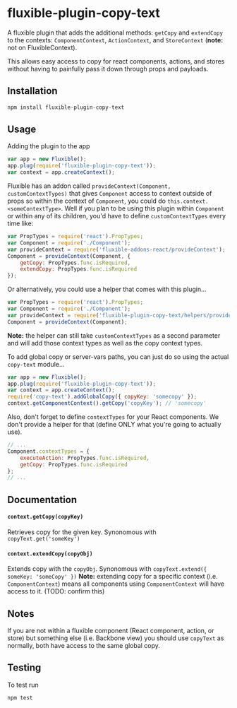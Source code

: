 # fluxible-plugin-copy-text

A fluxible plugin that adds the additional methods: `getCopy` and `extendCopy` to the contexts: `ComponentContext`, `ActionContext`, and `StoreContext` (**note:** not on FluxibleContext).

This allows easy access to copy for react components, actions, and stores without having to painfully pass it down through props and payloads.

## Installation
```javascript
npm install fluxible-plugin-copy-text
```

## Usage
Adding the plugin to the app
```javascript
var app = new Fluxible();
app.plug(require('fluxible-plugin-copy-text'));
var context = app.createContext();
```

Fluxible has an addon called `provideContext(Component, customContextTypes)` that gives `Component` access to context outside of props so within the context of `Component`, you could do `this.context.<someContextType>`.
Well if you plan to be using this plugin within `Component` or within any of its children, you'd have to define `customContextTypes` every time like:
```javascript
var PropTypes = require('react').PropTypes;
var Component = require('./Component');
var provideContext = require('fluxible-addons-react/provideContext');
Component = provideContext(Component, {
    getCopy: PropTypes.func.isRequired,
    extendCopy: PropTypes.func.isRequired
});
```

Or alternatively, you could use a helper that comes with this plugin...
```javascript
var PropTypes = require('react').PropTypes;
var Component = require('./Component');
var provideContext = require('fluxible-plugin-copy-text/helpers/provideContextWithCopy');
Component = provideContext(Component);
```

**Note:** the helper can still take `customContextTypes` as a second parameter and will add those context types as well as the copy context types.

To add global copy or server-vars paths, you can just do so using the actual `copy-text` module...
```javascript
var app = new Fluxible();
app.plug(require('fluxible-plugin-copy-text'));
var context = app.createContext();
require('copy-text').addGlobalCopy({ copyKey: 'somecopy' });
context.getComponentContext().getCopy('copyKey'); // 'somecopy'
```

Also, don't forget to define `contextTypes` for your React components. We don't provide a helper for that (define ONLY what you're going to actually use).
```javascript
// ...
Component.contextTypes = {
    executeAction: PropTypes.func.isRequired,
    getCopy: PropTypes.func.isRequired
};
// ...
```


## Documentation
#### `context.getCopy(copyKey)`
Retrieves copy for the given key. Synonomous with `copyText.get('someKey')`
#### `context.extendCopy(copyObj)`
Extends copy with the `copyObj`. Synonomous with `copyText.extend({ someKey: 'someCopy' })`
**Note:** extending copy for a specific context (i.e. `ComponentContext`) means all components using `ComponentContext` will have access to it. (TODO: confirm this)

## Notes
If you are not within a fluxible component (React component, action, or store) but something else (i.e. Backbone view) you should use `copyText` as normally, both have access to the same global copy.

## Testing
To test run
```
npm test
```
